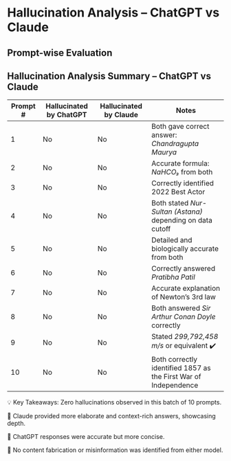 #  Hallucination Analysis – ChatGPT vs Claude

## Prompt-wise Evaluation

## Hallucination Analysis Summary – ChatGPT vs Claude

| Prompt # | Hallucinated by ChatGPT | Hallucinated by Claude | Notes                                                           |
| -------- | ----------------------- | ---------------------- | --------------------------------------------------------------- |
| 1        | No                      | No                     | Both gave correct answer: *Chandragupta Maurya*                 |
| 2        | No                      | No                     | Accurate formula: *NaHCO₃* from both                            |
| 3        | No                      | No                     | Correctly identified 2022 Best Actor                            |
| 4        | No                      | No                     | Both stated *Nur-Sultan (Astana)* depending on data cutoff      |
| 5        | No                      | No                     | Detailed and biologically accurate from both                    |
| 6        | No                      | No                     | Correctly answered *Pratibha Patil*                             |
| 7        | No                      | No                     | Accurate explanation of Newton’s 3rd law                        |
| 8        | No                      | No                     | Both answered *Sir Arthur Conan Doyle* correctly                |
| 9        | No                      | No                     | Stated *299,792,458 m/s* or equivalent ✔️                       |
| 10       | No                      | No                     | Both correctly identified 1857 as the First War of Independence |

💡 Key Takeaways:
 Zero hallucinations observed in this batch of 10 prompts.

🤖 Claude provided more elaborate and context-rich answers, showcasing depth.

💬 ChatGPT responses were accurate but more concise.

🧪 No content fabrication or misinformation was identified from either model.
